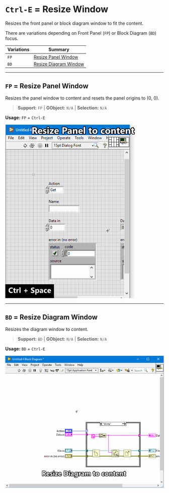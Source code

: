 # `Ctrl-E` = Resize Window
Resizes the front panel or block diagram window to fit the content.

There are variations depending on Front Panel (`FP`) or Block Diagram
(`BD`) focus.

| Variations | Summary |
| --- | --- |
| `FP` | [Resize Panel Window](#fp--resize-panel-window) |
| `BD` |  [Resize Diagram Window](#bd--resize-diagram-window)  |

---

## `FP` = Resize Panel Window
Resizes the panel window to content and resets the panel origins to (0, 0).

> **Support:** `FP` | **GObject:** `N/A` | **Selection:** `N/A`

**Usage:** `FP` + `Ctrl-E`

![Resize Panel gif](ctrl-e_fp.gif)

---

## `BD` = Resize Diagram Window
Resizes the diagram window to content.

> **Support:** `BD` | **GObject:** `N/A` | **Selection:** `N/A`

**Usage:** `BD` + `Ctrl-E`

![Resize Diagram gif](ctrl-e_bd.gif)
